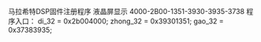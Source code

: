 马拉希特DSP固件注册程序
液晶屏显示
4000-2B00-1351-3930-3935-3738
程序入口：
    di_32 = 0x2b004000;
    zhong_32 = 0x39301351;
    gao_32 = 0x37383935;
    
    

